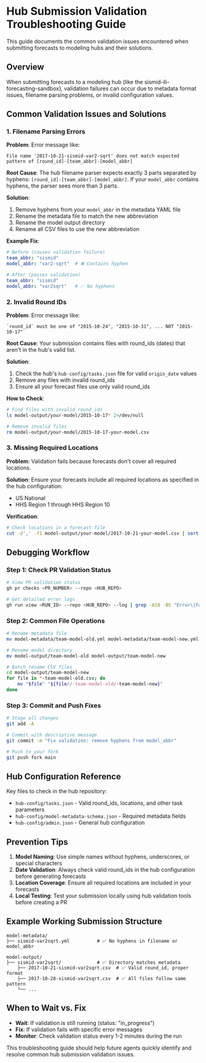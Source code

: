# Hub Submission Validation Troubleshooting Guide

This guide documents the common validation issues encountered when submitting forecasts to modeling hubs and their solutions.

## Overview

When submitting forecasts to a modeling hub (like the sismid-ili-forecasting-sandbox), validation failures can occur due to metadata format issues, filename parsing problems, or invalid configuration values.

## Common Validation Issues and Solutions

### 1. Filename Parsing Errors

**Problem**: Error message like:
```
File name '2017-10-21-sismid-var2-sqrt' does not match expected pattern of [round_id]-[team_abbr]-[model_abbr]
```

**Root Cause**: The hub filename parser expects exactly 3 parts separated by hyphens: `[round_id]-[team_abbr]-[model_abbr]`. If your `model_abbr` contains hyphens, the parser sees more than 3 parts.

**Solution**:
1. Remove hyphens from your `model_abbr` in the metadata YAML file
2. Rename the metadata file to match the new abbreviation
3. Rename the model output directory
4. Rename all CSV files to use the new abbreviation

**Example Fix**:
```yaml
# Before (causes validation failure)
team_abbr: "sismid"
model_abbr: "var2-sqrt"  # ❌ Contains hyphen

# After (passes validation)
team_abbr: "sismid"
model_abbr: "var2sqrt"   # ✅ No hyphens
```

### 2. Invalid Round IDs

**Problem**: Error message like:
```
`round_id` must be one of "2015-10-24", "2015-10-31", ... NOT "2015-10-17"
```

**Root Cause**: Your submission contains files with round_ids (dates) that aren't in the hub's valid list.

**Solution**:
1. Check the hub's `hub-config/tasks.json` file for valid `origin_date` values
2. Remove any files with invalid round_ids
3. Ensure all your forecast files use only valid round_ids

**How to Check**:
```bash
# Find files with invalid round_ids
ls model-output/your-model/2015-10-17* 2>/dev/null

# Remove invalid files
rm model-output/your-model/2015-10-17-your-model.csv
```

### 3. Missing Required Locations

**Problem**: Validation fails because forecasts don't cover all required locations.

**Solution**: Ensure your forecasts include all required locations as specified in the hub configuration:
- US National
- HHS Region 1 through HHS Region 10

**Verification**:
```bash
# Check locations in a forecast file
cut -d',' -f1 model-output/your-model/2017-10-21-your-model.csv | sort | uniq
```

## Debugging Workflow

### Step 1: Check PR Validation Status
```bash
# View PR validation status
gh pr checks <PR_NUMBER> --repo <HUB_REPO>

# Get detailed error logs
gh run view <RUN_ID> --repo <HUB_REPO> --log | grep -A10 -B5 "Error\|Failed"
```

### Step 2: Common File Operations
```bash
# Rename metadata file
mv model-metadata/team-model-old.yml model-metadata/team-model-new.yml

# Rename model directory
mv model-output/team-model-old model-output/team-model-new

# Batch rename CSV files
cd model-output/team-model-new
for file in *-team-model-old.csv; do 
    mv "$file" "${file//-team-model-old/-team-model-new}"
done
```

### Step 3: Commit and Push Fixes
```bash
# Stage all changes
git add -A

# Commit with descriptive message
git commit -m "Fix validation: remove hyphens from model_abbr"

# Push to your fork
git push fork main
```

## Hub Configuration Reference

Key files to check in the hub repository:
- `hub-config/tasks.json` - Valid round_ids, locations, and other task parameters
- `hub-config/model-metadata-schema.json` - Required metadata fields
- `hub-config/admin.json` - General hub configuration

## Prevention Tips

1. **Model Naming**: Use simple names without hyphens, underscores, or special characters
2. **Date Validation**: Always check valid round_ids in the hub configuration before generating forecasts
3. **Location Coverage**: Ensure all required locations are included in your forecasts
4. **Local Testing**: Test your submission locally using hub validation tools before creating a PR

## Example Working Submission Structure

```
model-metadata/
├── sismid-var2sqrt.yml          # ✅ No hyphens in filename or model_abbr

model-output/
├── sismid-var2sqrt/             # ✅ Directory matches metadata
    ├── 2017-10-21-sismid-var2sqrt.csv  # ✅ Valid round_id, proper format
    ├── 2017-10-28-sismid-var2sqrt.csv  # ✅ All files follow same pattern
    └── ...
```

## When to Wait vs. Fix

- **Wait**: If validation is still running (status: "in_progress")
- **Fix**: If validation fails with specific error messages
- **Monitor**: Check validation status every 1-2 minutes during the run

This troubleshooting guide should help future agents quickly identify and resolve common hub submission validation issues.
